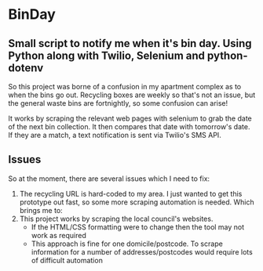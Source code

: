 # BinDay
## Small script to notify me when it's bin day. Using Python along with Twilio, Selenium and python-dotenv

So this project was borne of a confusion in my apartment complex as to when the bins go out. Recycling boxes are weekly so that's not an issue, but 
the general waste bins are fortnightly, so some confusion can arise!

It works by scraping the relevant web pages with selenium to grab the date of the next bin collection. It then compares that date with tomorrow's date. If they are a match,
a text notification is sent via Twilio's SMS API.

## Issues

So at the moment, there are several issues which I need to fix:
  1. The recycling URL is hard-coded to my area. I just wanted to get this prototype out fast, so some more scraping automation is needed. Which brings me to:
  2. This project works by scraping the local council's websites. 
      - If the HTML/CSS formatting were to change then the tool may not work as required
      - This approach is fine for one domicile/postcode. To scrape information for a number of addresses/postcodes would require lots of difficult automation

